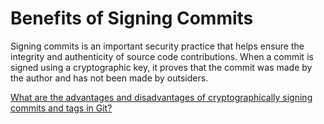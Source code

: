 # Benefits of Signing Commits

Signing commits is an important security practice that helps ensure the integrity and authenticity of source code contributions. When a commit is signed using a cryptographic key, it proves that the commit was made by the author and has not been made by outsiders.

[What are the advantages and disadvantages of cryptographically signing commits and tags in Git?](https://softwareengineering.stackexchange.com/questions/212192/what-are-the-advantages-and-disadvantages-of-cryptographically-signing-commits-a)
